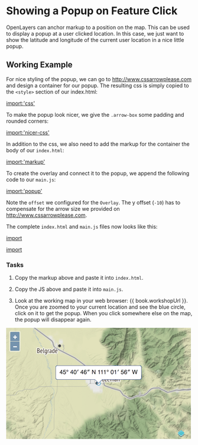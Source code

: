 # Showing a Popup on Feature Click

OpenLayers can anchor markup to a position on the map. This can be used to display a popup at a user clicked location. In this case, we just want to show the latitude and longitude of the current user location in a nice little popup.

## Working Example

For nice styling of the popup, we can go to http://www.cssarrowplease.com and design a container for our popup. The resulting css is simply copied to the `<style>` section of our index.html:

[import:'css'](../examples/basics/popup.html)

To make the popup look nicer, we give the `.arrow-box` some padding and rounded corners:

[import:'nicer-css'](../examples/basics/popup.html)

In addition to the css, we also need to add the markup for the container the body of our `index.html`:

[import:'markup'](../examples/basics/popup.html)

To create the overlay and connect it to the popup, we append the following code to our `main.js`:

[import:'popup'](../examples/basics/popup.js)

Note the `offset` we configured for the `Overlay`. The y offset (`-10`) has to compensate for the arrow size we provided on http://www.cssarrowplease.com.

The complete `index.html` and `main.js` files now looks like this:

[import](../examples/basics/popup.html)

[import](../examples/basics/popup.js)

### Tasks

1.  Copy the markup above and paste it into `index.html`.

1.  Copy the JS above and paste it into `main.js`.

1.  Look at the working map in your web browser: {{ book.workshopUrl }}. Once you are zoomed to your current location and see the blue circle, click on it to get the popup. When you click somewhere else on the map, the popup will disappear again.

![A map with a popup at our location](popup.png)

